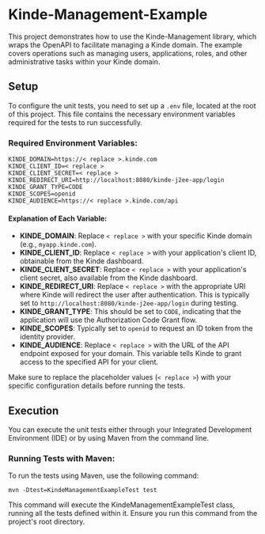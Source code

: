 # Kinde-Management-Example

This project demonstrates how to use the Kinde-Management library, which wraps the OpenAPI to facilitate managing a Kinde domain. The example covers operations such as managing users, applications, roles, and other administrative tasks within your Kinde domain.

## Setup

To configure the unit tests, you need to set up a `.env` file, located at the root of this project. This file contains the necessary environment variables required for the tests to run successfully.

### Required Environment Variables:

```shell
KINDE_DOMAIN=https://< replace >.kinde.com
KINDE_CLIENT_ID=< replace >
KINDE_CLIENT_SECRET=< replace >
KINDE_REDIRECT_URI=http://localhost:8080/kinde-j2ee-app/login
KINDE_GRANT_TYPE=CODE
KINDE_SCOPES=openid
KINDE_AUDIENCE=https://< replace >.kinde.com/api
```

#### Explanation of Each Variable:
- **KINDE_DOMAIN**: Replace `< replace >` with your specific Kinde domain (e.g., `myapp.kinde.com`).
- **KINDE_CLIENT_ID**: Replace `< replace >` with your application's client ID, obtainable from the Kinde dashboard.
- **KINDE_CLIENT_SECRET**: Replace `< replace >` with your application's client secret, also available from the Kinde dashboard.
- **KINDE_REDIRECT_URI**: Replace `< replace >` with the appropriate URI where Kinde will redirect the user after authentication. This is typically set to `http://localhost:8080/kinde-j2ee-app/login` during testing.
- **KINDE_GRANT_TYPE**: This should be set to `CODE`, indicating that the application will use the Authorization Code Grant flow.
- **KINDE_SCOPES**: Typically set to `openid` to request an ID token from the identity provider.
- **KINDE_AUDIENCE**: Replace `< replace >` with the URL of the API endpoint exposed for your domain. This variable tells Kinde to grant access to the specified API for your client.

Make sure to replace the placeholder values (`< replace >`) with your specific configuration details before running the tests.

## Execution

You can execute the unit tests either through your Integrated Development Environment (IDE) or by using Maven from the command line.

### Running Tests with Maven:

To run the tests using Maven, use the following command:

```shell
mvn -Dtest=KindeManagementExampleTest test
```

This command will execute the KindeManagementExampleTest class, running all the tests defined within it. Ensure you run this command from the project's root directory.